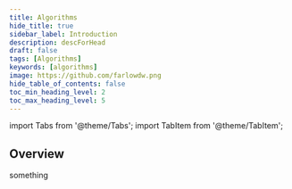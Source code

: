 ```yaml
---
title: Algorithms
hide_title: true
sidebar_label: Introduction
description: descForHead
draft: false
tags: [Algorithms]
keywords: [algorithms]
image: https://github.com/farlowdw.png
hide_table_of_contents: false
toc_min_heading_level: 2
toc_max_heading_level: 5
---
```


import Tabs from '@theme/Tabs';
import TabItem from '@theme/TabItem';

## Overview

something